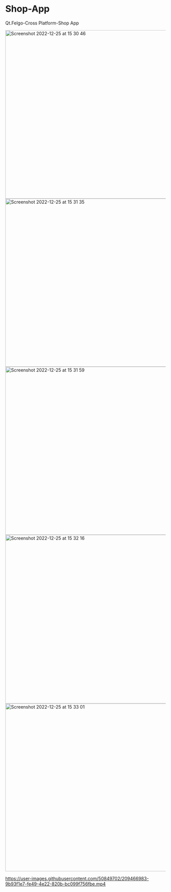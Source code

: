 # Shop-App
Qt.Felgo-Cross Platform-Shop App

<img width="529" alt="Screenshot 2022-12-25 at 15 30 46" src="https://user-images.githubusercontent.com/50849702/209467189-f08ce310-99fe-482e-9c1e-6c3fdc86e148.png">
<img width="528" alt="Screenshot 2022-12-25 at 15 31 35" src="https://user-images.githubusercontent.com/50849702/209467220-acddff33-1e73-4eab-b008-f04be6920806.png">
<img width="528" alt="Screenshot 2022-12-25 at 15 31 59" src="https://user-images.githubusercontent.com/50849702/209467243-dda92784-e802-4f6b-99ae-bbee81d1a212.png">
<img width="530" alt="Screenshot 2022-12-25 at 15 32 16" src="https://user-images.githubusercontent.com/50849702/209467261-a784a0b7-b5ea-4456-b2df-ea6658ad0f05.png">
<img width="527" alt="Screenshot 2022-12-25 at 15 33 01" src="https://user-images.githubusercontent.com/50849702/209467280-dc46305e-3ada-4513-af06-26bb7add6295.png">


https://user-images.githubusercontent.com/50849702/209466983-9b93f1e7-fe49-4e22-820b-bc099f756fbe.mp4

